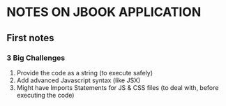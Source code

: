 # NOTES ON JBOOK APPLICATION

## First notes

### 3 Big Challenges

1. Provide the code as a string (to execute safely)
2. Add advanced Javascript syntax (like JSX)
3. Might have Imports Statements for JS & CSS files (to deal with, before executing the code)
